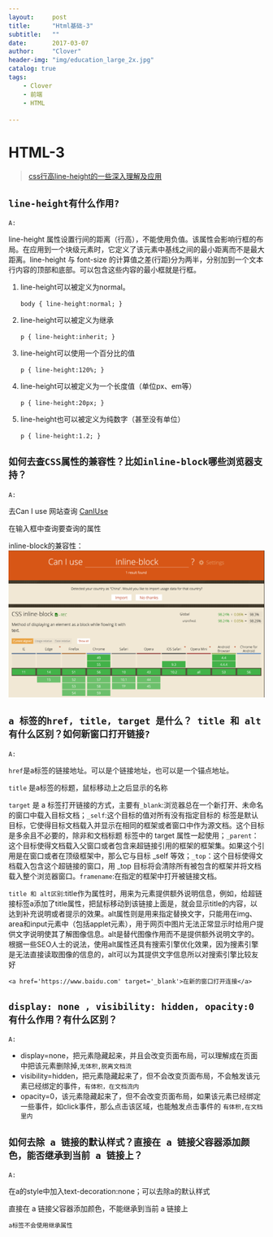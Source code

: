 ```yaml
---
layout:     post
title:      "Html基础-3"
subtitle:   ""
date:       2017-03-07
author:     "Clover"
header-img: "img/education_large_2x.jpg"
catalog: true
tags:
    - Clover
    - 前端
    - HTML

---
```


# HTML-3
> [css行高line-height的一些深入理解及应用](http://www.zhangxinxu.com/wordpress/2009/11/css%E8%A1%8C%E9%AB%98line-height%E7%9A%84%E4%B8%80%E4%BA%9B%E6%B7%B1%E5%85%A5%E7%90%86%E8%A7%A3%E5%8F%8A%E5%BA%94%E7%94%A8/)



## `line-height有什么作用?`

`A:`

line-height 属性设置行间的距离（行高），不能使用负值。该属性会影响行框的布局。在应用到一个块级元素时，它定义了该元素中基线之间的最小距离而不是最大距离。line-height 与 font-size 的计算值之差(行距)分为两半，分别加到一个文本行内容的顶部和底部。可以包含这些内容的最小框就是行框。
    
1. line-height可以被定义为normal。

	`body { line-height:normal; }`
 
2. line-height可以被定义为继承
 
	`p { line-height:inherit; }`
 
3. line-height可以使用一个百分比的值
 
	`p { line-height:120%; }`
 
4. line-height可以被定义为一个长度值（单位px、em等）
 
	`p { line-height:20px; }`
 
5. line-height也可以被定义为纯数字（甚至没有单位）
 
	`p { line-height:1.2; }`

## `如何去查CSS属性的兼容性？比如inline-block哪些浏览器支持？`

`A:`

去Can I use 网站查询  [CanIUse](http://caniuse.com/)

在输入框中查询要查询的属性

inline-block的兼容性：
![inline-block兼容性](/img/ciuinlineblock.png)

## `a 标签的href, title, target 是什么？ title 和 alt有什么区别？如何新窗口打开链接?`

`A:`

`href`是a标签的链接地址。可以是个链接地址，也可以是一个锚点地址。

`title` 是a标签的标题，鼠标移动上之后显示的名称

`target` 是 a 标签打开链接的方式，主要有`_blank`:浏览器总在一个新打开、未命名的窗口中载入目标文档；`_self`:这个目标的值对所有没有指定目标的 <a> 标签是默认目标，它使得目标文档载入并显示在相同的框架或者窗口中作为源文档。这个目标是多余且不必要的，除非和文档标题 <base> 标签中的 target 属性一起使用；`_parent`：这个目标使得文档载入父窗口或者包含来超链接引用的框架的框架集。如果这个引用是在窗口或者在顶级框架中，那么它与目标 _self 等效；`_top`：这个目标使得文档载入包含这个超链接的窗口，用 _top 目标将会清除所有被包含的框架并将文档载入整个浏览器窗口。`framename`:在指定的框架中打开被链接文档。

`title 和 alt区别`:title作为属性时，用来为元素提供额外说明信息，例如，给超链接标签a添加了title属性，把鼠标移动到该链接上面是，就会显示title的内容，以达到补充说明或者提示的效果。alt属性则是用来指定替换文字，只能用在img、area和input元素中（包括applet元素），用于网页中图片无法正常显示时给用户提供文字说明使其了解图像信息。alt是替代图像作用而不是提供额外说明文字的。根据一些SEO人士的说法，使用alt属性还具有搜索引擎优化效果，因为搜素引擎是无法直接读取图像的信息的，alt可以为其提供文字信息所以对搜索引擎比较友好

`<a href='https://www.baidu.com' target='_blank'>在新的窗口打开连接</a>`

## `display: none , visibility: hidden, opacity:0 有什么作用？有什么区别？`

`A:`

* display=none，把元素隐藏起来，并且会改变页面布局，可以理解成在页面中把该元素删除掉,`无体积,脱离文档流`
* visibility=hidden，把元素隐藏起来了，但不会改变页面布局，不会触发该元素已经绑定的事件，`有体积，在文档流内`
* opacity=0，该元素隐藏起来了，但不会改变页面布局，如果该元素已经绑定一些事件，如click事件，那么点击该区域，也能触发点击事件的 `有体积,在文档里内`



## `如何去除 a 链接的默认样式？直接在 a 链接父容器添加颜色，能否继承到当前 a 链接上？`

`A:`

在a的style中加入text-decoration:none；可以去除a的默认样式

直接在 a 链接父容器添加颜色，不能继承到当前 a 链接上

`a标签不会使用继承属性`



